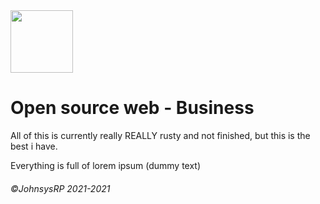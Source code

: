 
<img src="https://avatars.githubusercontent.com/u/91436374?s=200&amp;v=4" width="100" height="100" >
<h1>Open source web - Business</h1>
<p>All of this is currently really REALLY rusty and not finished, but this is the best i have.</p>
<p>Everything is full of lorem ipsum (dummy text)</p>
<h6>©JohnsysRP 2021-2021</h6>
